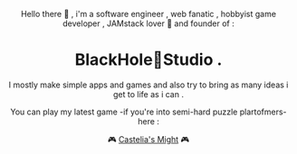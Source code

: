 <div align="center"><p>Hello there 👋 , i'm a software engineer , web fanatic , hobbyist game developer , JAMstack lover 🖤 and founder of  :</p>
<h1> BlackHole🌌Studio .</h1>
<p>I mostly make simple apps and games and also try to bring as many ideas i get to life as i can .</p>
<p>You can play my latest game -if you're into semi-hard puzzle plartofmers- here :</p>

🎮 <a href="https://marceline-game.web.app" target='_'>Castelia's Might</a> 🎮</div>
